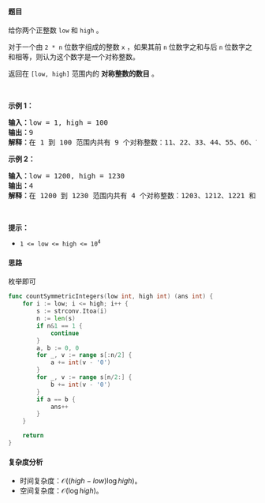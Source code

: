#### 题目  

<p>给你两个正整数 <code>low</code> 和 <code>high</code> 。</p>

<p>对于一个由 <code>2 * n</code> 位数字组成的整数 <code>x</code> ，如果其前 <code>n</code> 位数字之和与后 <code>n</code> 位数字之和相等，则认为这个数字是一个对称整数。</p>

<p>返回在 <code>[low, high]</code> 范围内的 <strong>对称整数的数目</strong> 。</p>

<p> </p>

<p><strong class="example">示例 1：</strong></p>

<pre><strong>输入：</strong>low = 1, high = 100
<strong>输出：</strong>9
<strong>解释：</strong>在 1 到 100 范围内共有 9 个对称整数：11、22、33、44、55、66、77、88 和 99 。
</pre>

<p><strong class="example">示例 2：</strong></p>

<pre><strong>输入：</strong>low = 1200, high = 1230
<strong>输出：</strong>4
<strong>解释：</strong>在 1200 到 1230 范围内共有 4 个对称整数：1203、1212、1221 和 1230 。
</pre>

<p> </p>

<p><strong>提示：</strong></p>

<ul>
	<li><code>1 &lt;= low &lt;= high &lt;= 10<sup>4</sup></code></li>
</ul>
 
#### 思路  

枚举即可

```go 
func countSymmetricIntegers(low int, high int) (ans int) {
	for i := low; i <= high; i++ {
		s := strconv.Itoa(i)
		n := len(s)
		if n&1 == 1 {
			continue
		}
		a, b := 0, 0
		for _, v := range s[:n/2] {
			a += int(v - '0')
		}
		for _, v := range s[n/2:] {
			b += int(v - '0')
		}
		if a == b {
			ans++
		}
	}

	return
}
```

#### 复杂度分析  

- 时间复杂度：$\mathcal{O}((\textit{high} - \textit{low})\log \textit{high})$。
- 空间复杂度：$\mathcal{O}(\log \textit{high})$。